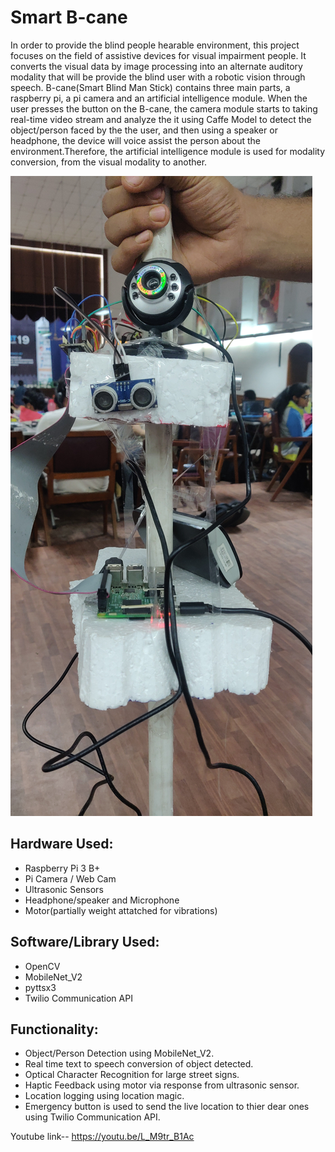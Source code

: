 # Smart B-cane
In order to provide the blind people hearable environment, this project focuses on the field of assistive devices for visual impairment people. It converts the visual
data by image processing into an alternate auditory modality that will be provide the blind user with a robotic vision through speech.
B-cane(Smart Blind Man Stick) contains three main parts, a raspberry pi, a pi camera and an artificial intelligence module. When the user presses the button on the B-cane,
the camera module starts to taking real-time video stream and analyze the
it using Caffe Model to detect the object/person faced by the the user, and then using a speaker or headphone, the device will voice assist the person about the environment.Therefore, the artificial intelligence module is used for modality conversion, from the visual modality to another.


<img src="https://github.com/MadhavShah/Smart-B-cane/blob/master/IMG_20190317_042304.jpeg" rotate="90" />

## Hardware Used:
   * Raspberry Pi 3 B+
   * Pi Camera / Web Cam
   * Ultrasonic Sensors
   * Headphone/speaker and Microphone
   * Motor(partially weight attatched for vibrations)
   
## Software/Library Used:
   * OpenCV
   * MobileNet_V2
   * pyttsx3
   * Twilio Communication API
   
## Functionality:
   * Object/Person Detection using MobileNet_V2.
   * Real time text to speech conversion of object detected.
   * Optical Character Recognition for large street signs.
   * Haptic Feedback using motor via response from ultrasonic sensor.
   * Location logging using location magic.
   * Emergency button is used to send the live location to thier dear ones using Twilio Communication API.
   
Youtube link--  https://youtu.be/L_M9tr_B1Ac
